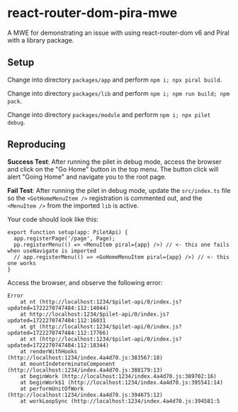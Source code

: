 # react-router-dom-pira-mwe
A MWE for demonstrating an issue with using react-router-dom v6 and Piral with a library package.

## Setup
Change into directory `packages/app` and perform `npm i; npx piral build`.

Change into directory `packages/lib` and perform `npm i; npm run build; npm pack`.

Change into directory `packages/module` and perform `npm i; npx pilet debug`.

## Reproducing

**Success Test**: After running the pilet in debug mode, access the browser and click on the "Go Home" button in the top menu. The button click will alert "Going Home" and navigate you to the root page.

**Fail Test**: After running the pilet in debug mode, update the `src/index.ts` file so the `<GotHomeMenuItem />` registration is commented out, and the `<MenuItem />` from the imported `lib` is active.

Your code should look like this:
```
export function setup(app: PiletApi) {
  app.registerPage('/page', Page);
  pp.registerMenu(() => <MenuItem piral={app} />) // <- this one fails when useNavigate is imported
  // app.registerMenu(() => <GoHomeMenuItem piral={app} />) // <- this one works
}
```

Access the browser, and observe the following error:


```
Error
    at nt (http://localhost:1234/$pilet-api/0/index.js?updated=1722270747484:112:14044)
    at http://localhost:1234/$pilet-api/0/index.js?updated=1722270747484:112:16031
    at gt (http://localhost:1234/$pilet-api/0/index.js?updated=1722270747484:112:17766)
    at xt (http://localhost:1234/$pilet-api/0/index.js?updated=1722270747484:112:18344)
    at renderWithHooks (http://localhost:1234/index.4a4d70.js:383567:18)
    at mountIndeterminateComponent (http://localhost:1234/index.4a4d70.js:388179:13)
    at beginWork (http://localhost:1234/index.4a4d70.js:389702:16)
    at beginWork$1 (http://localhost:1234/index.4a4d70.js:395541:14)
    at performUnitOfWork (http://localhost:1234/index.4a4d70.js:394675:12)
    at workLoopSync (http://localhost:1234/index.4a4d70.js:394581:5
```